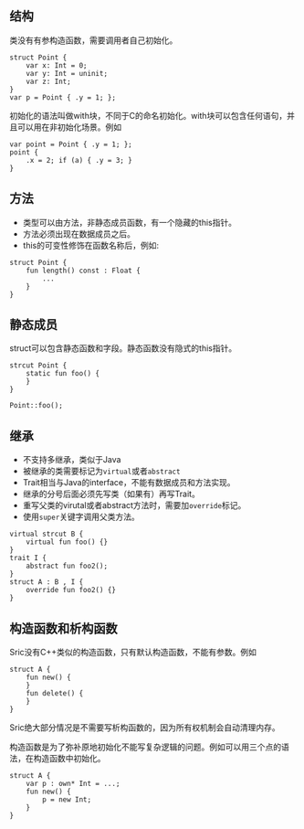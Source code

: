 ## 结构
类没有有参构造函数，需要调用者自己初始化。
```
struct Point {
    var x: Int = 0;
    var y: Int = uninit;
    var z: Int;
}
var p = Point { .y = 1; };
```
初始化的语法叫做with块，不同于C的命名初始化。with块可以包含任何语句，并且可以用在非初始化场景。例如
```
var point = Point { .y = 1; };
point {
    .x = 2; if (a) { .y = 3; }
}
```


## 方法
- 类型可以由方法，非静态成员函数，有一个隐藏的this指针。
- 方法必须出现在数据成员之后。
- this的可变性修饰在函数名称后，例如:
```
struct Point {
    fun length() const : Float {
        ...
    }
}
```

## 静态成员
struct可以包含静态函数和字段。静态函数没有隐式的this指针。
```
strcut Point {
    static fun foo() {
    }
}

Point::foo();
```


## 继承
- 不支持多继承，类似于Java
- 被继承的类需要标记为`virtual`或者`abstract`
- Trait相当与Java的interface，不能有数据成员和方法实现。
- 继承的分号后面必须先写类（如果有）再写Trait。
- 重写父类的virutal或者abstract方法时，需要加`override`标记。
- 使用`super`关键字调用父类方法。
```
virtual strcut B {
    virtual fun foo() {}
}
trait I {
    abstract fun foo2();
}
struct A : B , I {
    override fun foo2() {}
}
```

## 构造函数和析构函数
Sric没有C++类似的构造函数，只有默认构造函数，不能有参数。例如
```
struct A {
    fun new() {
    }
    fun delete() {
    }
}
```
Sric绝大部分情况是不需要写析构函数的，因为所有权机制会自动清理内存。

构造函数是为了弥补原地初始化不能写复杂逻辑的问题。例如可以用三个点的语法，在构造函数中初始化。
```
struct A {
    var p : own* Int = ...;
    fun new() {
        p = new Int;
    }
}
```
